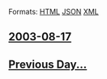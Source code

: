 
Formats: [HTML](2003/08/17/index.html)  [JSON](2003/08/17/index.json)  [XML](2003/08/17/index.xml)  

## [2003-08-17](/news/2003/08/17/index.md)

## [Previous Day...](/news/2003/08/16/index.md)

